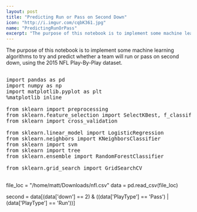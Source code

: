 ```yaml
---
layout: post
title: "Predicting Run or Pass on Second Down"
icon: "http://i.imgur.com/cqbK361.jpg"
name: "PredictingRunOrPass"
excerpt: "The purpose of this notebook is to implement some machine learning algorithms to try and predict whether a team will run or pass on second down, using the 2015 NFL Play-By-Play dataset."
---
```

<script src="https://cdn.rawgit.com/google/code-prettify/master/loader/run_prettify.js"></script>

The purpose of this notebook is to implement some machine learning algorithms to try and predict whether a team will run or pass on second down, using the 2015 NFL Play-By-Play dataset.

<pre class="prettyprint py-html">

import pandas as pd 
import numpy as np 
import matplotlib.pyplot as plt 
%matplotlib inline 

from sklearn import preprocessing
from sklearn.feature_selection import SelectKBest, f_classif
from sklearn import cross_validation

from sklearn.linear_model import LogisticRegression
from sklearn.neighbors import KNeighborsClassifier
from sklearn import svm
from sklearn import tree
from sklearn.ensemble import RandomForestClassifier

from sklearn.grid_search import GridSearchCV

</pre>

file_loc = "/home/matt/Downloads/nfl.csv"
data = pd.read_csv(file_loc)

second = data[(data['down'] == 2) & 
((data['PlayType'] == 'Pass') | (data['PlayType'] == 'Run'))]
